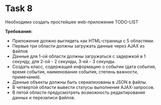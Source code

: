 <h1>Task 8</h1>
<p>Необходимо создать простейшее web-приложение TODO-LIST</p>
<p><strong>Требования:</strong></p>
<ul>
  <li>Приложение должно выглядеть как HTML-страница с 5 областями.</li>
  <li>Первые три области должны загружать данные через AJAX из файлов</li>
  <li>Данные для 1-ой области должны загружаться с задержкой в 1 секунду, для 2-ой - 2 секунды, 3-ей - 3 секунды.</li>
  <li>Создать класс, содержащий информацию о событии (дата события, время события, наименование события, степень важности, примечания).</li>
  <li>Данные объекты должны быть сериализованы в JSON в файлы.</li>
  <li>В четвертой области вывести статусы выполнения AJAX-запросов.</li>
  <li>В пятой области предусмотреть возможность редактирования данных и перезаписи файлов.</li>
</ul>
